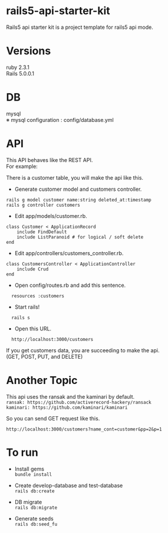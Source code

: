 # rails5-api-starter-kit
Rails5 api starter kit is a project template for rails5 api mode.

# Versions
ruby 2.3.1  
Rails 5.0.0.1  

# DB 
mysql  
※ mysql configuration : config/database.yml

# API
This API behaves like the REST API.  
For example:  
  
There is a customer table, you will make the api like this.  
- Generate customer model and customers controller.
```
rails g model customer name:string deleted_at:timestamp
rails g controller customers
```

- Edit app/models/customer.rb.
```
class Customer < ApplicationRecord
    include FindDefault
    include ListParanoid # for logical / soft delete
end
```

- Edit app/controllers/customers_controller.rb.
```
class CustomersController < ApplicationController
    include Crud
end
```

- Open config/routes.rb and add this sentence.
```
  resources :customers 
```

- Start rails!
```
  rails s
```

- Open this URL.
```
  http://localhost:3000/customers
```

If you get customers data, you are succeeding to make the api.  
(GET, POST, PUT, and DELETE)

# Another Topic
This api uses the ransak and the kaminari by default.  
`ransak: https://github.com/activerecord-hackery/ransack`  
`kaminari: https://github.com/kaminari/kaminari`  

So you can send GET request like this.
```
http://localhost:3000/customers?name_cont=customer&pp=2&p=1
```

# To run

- Install gems  
`bundle install`

- Create develop-database and test-database  
`rails db:create`

- DB migrate  
`rails db:migrate`

- Generate seeds  
`rails db:seed_fu`
